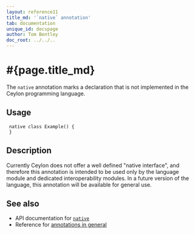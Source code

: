 ```yaml
---
layout: reference11
title_md: '`native` annotation'
tab: documentation
unique_id: docspage
author: Tom Bentley
doc_root: ../../..
---
```


# #{page.title_md}

The `native` annotation marks a declaration that is not implemented 
in the Ceylon programming language.

## Usage

<!-- try: -->
     native class Example() {
     }

## Description

Currently Ceylon does not offer a well defined "native interface", 
and therefore this annotation is intended to be used only by the 
language module and dedicated interoperability modules. In a future
version of the language, this annotation will be available for
general use.

## See also

* API documentation for [`native`](#{site.urls.apidoc_1_1}/index.html#native)
* Reference for [annotations in general](../../structure/annotation/)

